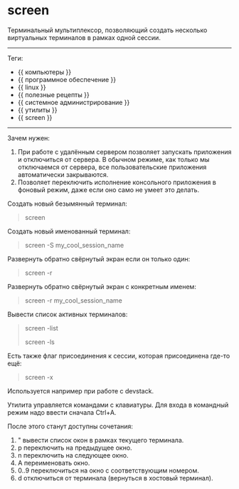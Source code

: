 # screen

Терминальный мультиплексор, позволяющий создать несколько виртуальных
терминалов в рамках одной сессии.

---

Теги:

- {{ компьютеры }}
- {{ программное обеспечение }}
- {{ linux }}
- {{ полезные рецепты }}
- {{ системное администрирование }}
- {{ утилиты }}
- {{ screen }}

---

Зачем нужен:

1. При работе с удалённым сервером позволяет запускать приложения и отключиться
   от сервера. В обычном режиме, как только мы отключаемся от сервера, все
   пользовательские приложения автоматически закрываются.
1. Позволяет переключить исполнение консольного приложения в фоновый режим,
   даже если оно само не умеет это делать.

Создать новый безымянный терминал:
> screen

Создать новый именованный терминал:
> screen -S my_cool_session_name

Развернуть обратно свёрнутый экран если он только один:
> screen -r

Развернуть обратно свёрнутый экран с конкретным именем:
> screen -r my_cool_session_name

Вывести список активных терминалов:
> screen -list
>
> screen -ls

Есть также флаг присоединения к сессии, которая присоединена где-то ещё:
> screen -x

Используется например при работе с devstack.

Утилита управляется командами с клавиатуры. Для входа в командный режим надо
ввести сначала Ctrl+A.

После этого станут доступны сочетания:

1. \" вывести список окон в рамках текущего терминала.
1. p переключить на предыдущее окно.
1. n переключить на следующее окно.
1. A переименовать окно.
1. 0..9 переключиться на окно с соответствующим номером.
1. d отключиться от терминала (вернуться в хостовый терминал).
